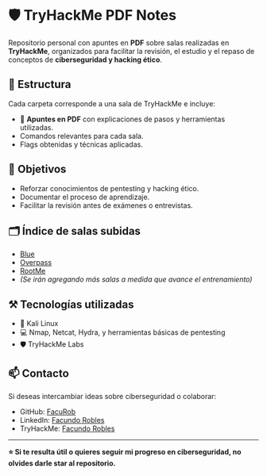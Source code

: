 # 🛡️ TryHackMe PDF Notes

Repositorio personal con apuntes en **PDF** sobre salas realizadas en **TryHackMe**, organizados para facilitar la revisión, el estudio y el repaso de conceptos de **ciberseguridad y hacking ético**.

## 📂 Estructura

Cada carpeta corresponde a una sala de TryHackMe e incluye:
- 📄 **Apuntes en PDF** con explicaciones de pasos y herramientas utilizadas.
- Comandos relevantes para cada sala.
- Flags obtenidas y técnicas aplicadas.

## 🚀 Objetivos

- Reforzar conocimientos de pentesting y hacking ético.
- Documentar el proceso de aprendizaje.
- Facilitar la revisión antes de exámenes o entrevistas.

## 🗂️ Índice de salas subidas

- [Blue](./Blue)
- [Overpass](./Overpass)
- [RootMe](./RootMe)
- *(Se irán agregando más salas a medida que avance el entrenamiento)*

## ⚒️ Tecnologías utilizadas

- 🐧 Kali Linux
- 💻 Nmap, Netcat, Hydra, y herramientas básicas de pentesting
- 🛡️ TryHackMe Labs

## 📫 Contacto

Si deseas intercambiar ideas sobre ciberseguridad o colaborar:
- GitHub: [FacuRob](https://github.com/FacuRob)
- LinkedIn: [Facundo Robles](https://www.linkedin.com/in/frobles-dev/)
- TryHackMe: [Facundo Robles](https://tryhackme.com/p/roblesfacundo7)

---

**⭐ Si te resulta útil o quieres seguir mi progreso en ciberseguridad, no olvides darle star al repositorio.**

